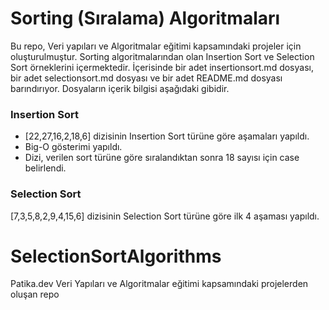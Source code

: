 # Sorting (Sıralama) Algoritmaları
Bu repo, Veri yapıları ve Algoritmalar eğitimi kapsamındaki projeler için oluşturulmuştur. Sorting algoritmalarından olan Insertion Sort ve Selection Sort örneklerini içermektedir. İçerisinde bir adet insertionsort.md dosyası, bir adet selectionsort.md dosyası ve bir adet README.md dosyası barındırıyor. Dosyaların içerik bilgisi aşağıdaki gibidir.


### Insertion Sort
* [22,27,16,2,18,6] dizisinin Insertion Sort türüne göre aşamaları yapıldı.
* Big-O gösterimi yapıldı. 
* Dizi, verilen sort türüne göre sıralandıktan sonra 18 sayısı için case belirlendi.


### Selection Sort
[7,3,5,8,2,9,4,15,6] dizisinin Selection Sort türüne göre ilk 4 aşaması yapıldı.




# SelectionSortAlgorithms
Patika.dev Veri Yapıları ve Algoritmalar eğitimi kapsamındaki projelerden oluşan repo
